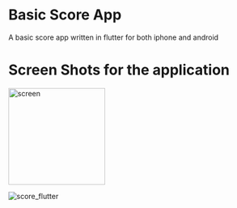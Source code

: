 # Basic Score App

A basic score app written in flutter for both iphone and android


# Screen Shots for the application

<img width="191" alt="screen" src="https://user-images.githubusercontent.com/4128893/51432494-57c9d900-1bfe-11e9-9519-c1cbaf8aef3a.PNG">



![score_flutter](https://user-images.githubusercontent.com/4128893/51432499-60baaa80-1bfe-11e9-9ea0-fb7a83ab0549.gif)
